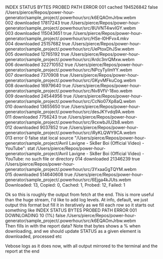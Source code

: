 INDEX  STATUS      BYTES      PROBED  PATH                                                                                     ERROR
001    cached      194526842  false   /Users/pierce/Repos/power-hour-generator/sample_project/.powerhour/src/k6EQAOmJrbw.webm  
002    downloaded  17817243   true    /Users/pierce/Repos/power-hour-generator/sample_project/.powerhour/src/8UVNT4wvIGY.webm  
003    downloaded  115043651  true    /Users/pierce/Repos/power-hour-generator/sample_project/.powerhour/src/HSe-l0HFvx4.mkv   
004    downloaded  25157682   true    /Users/pierce/Repos/power-hour-generator/sample_project/.powerhour/src/UePtoxDhJSw.webm  
005    downloaded  12765192   true    /Users/pierce/Repos/power-hour-generator/sample_project/.powerhour/src/Ardc3nrQMxw.webm  
006    downloaded  322710552  true    /Users/pierce/Repos/power-hour-generator/sample_project/.powerhour/src/NPcyTyilmYY.webm  
007    downloaded  7370908    true    /Users/pierce/Repos/power-hour-generator/sample_project/.powerhour/src/GKyvMFkuCog.webm  
008    downloaded  16979640   true    /Users/pierce/Repos/power-hour-generator/sample_project/.powerhour/src/Nv8VfV-18xo.webm  
009    downloaded  24544956   true    /Users/pierce/Repos/power-hour-generator/sample_project/.powerhour/src/CcNo07Xp8aQ.webm  
010    downloaded  13655650   true    /Users/pierce/Repos/power-hour-generator/sample_project/.powerhour/src/desJKYvdq9A.webm  
011    downloaded  7756243    true    /Users/pierce/Repos/power-hour-generator/sample_project/.powerhour/src/9cxwbJIU2b8.webm  
012    downloaded  9037852    true    /Users/pierce/Repos/power-hour-generator/sample_project/.powerhour/src/iRyKLQWY9CA.webm  
013    error       0          false                                                                                            stat local source "/Users/pierce/Repos/power-hour-generator/sample_project/Avril Lavigne - Sk8er Boi (Official Video) - YouTube": stat /Users/pierce/Repos/power-hour-generator/sample_project/Avril Lavigne - Sk8er Boi (Official Video) - YouTube: no such file or directory
014    downloaded  21346239   true    /Users/pierce/Repos/power-hour-generator/sample_project/.powerhour/src/3YxaaGgTQYM.webm  
015    downloaded  514640608  true    /Users/pierce/Repos/power-hour-generator/sample_project/.powerhour/src/6Ejga4kJUts.webm  
Downloaded: 13, Copied: 0, Cached: 1, Probed: 12, Failed: 1

Ok so this is roughly the output from fetch at the end. This is more useful than the huge stream, I'd like to add log levels. At info, default, we just output this format but fill it in iteratively as we fill each row so it starts out something like 
INDEX  STATUS      BYTES      PROBED  PATH                                                                                     ERROR
001    DOWNLOADING      10 (1%)  false   /Users/pierce/Repos/power-hour-generator/sample_project/.powerhour/src/k6EQAOmJrbw.webm  
Then fills in with the report data? Note that bytes shows a % when downloading, and we should update STATUS as a given element is downloaded, processed etc

Vebose logs as it does now, with all output mirrored to the terminal and the report at the end